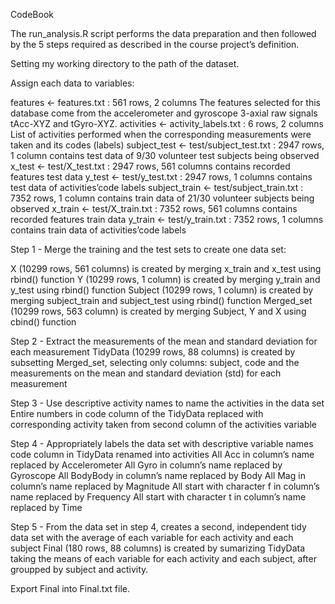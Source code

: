 CodeBook

The run_analysis.R script performs the data preparation and then followed by the 5 steps required as described in the course project’s definition.

Setting my working directory to the path of the dataset.

Assign each data to variables:

features <- features.txt : 561 rows, 2 columns
	The features selected for this database come from the accelerometer and gyroscope 3-axial raw signals tAcc-XYZ and tGyro-XYZ.
activities <- activity_labels.txt : 6 rows, 2 columns
	List of activities performed when the corresponding measurements were taken and its codes (labels)
subject_test <- test/subject_test.txt : 2947 rows, 1 column
	contains test data of 9/30 volunteer test subjects being observed
x_test <- test/X_test.txt : 2947 rows, 561 columns
	contains recorded features test data
y_test <- test/y_test.txt : 2947 rows, 1 columns
	contains test data of activities’code labels
subject_train <- test/subject_train.txt : 7352 rows, 1 column
	contains train data of 21/30 volunteer subjects being observed
x_train <- test/X_train.txt : 7352 rows, 561 columns
	contains recorded features train data
y_train <- test/y_train.txt : 7352 rows, 1 columns
	contains train data of activities’code labels


Step 1 - Merge the training and the test sets to create one data set:

X (10299 rows, 561 columns) is created by merging x_train and x_test using rbind() function
Y (10299 rows, 1 column) is created by merging y_train and y_test using rbind() function
Subject (10299 rows, 1 column) is created by merging subject_train and subject_test using rbind() function
Merged_set (10299 rows, 563 column) is created by merging Subject, Y and X using cbind() function

Step 2 - Extract the measurements of the mean and standard deviation for each measurement
TidyData (10299 rows, 88 columns) is created by subsetting Merged_set, selecting only columns: subject, code and the measurements on the mean and standard deviation (std) for each measurement

Step 3 - Use descriptive activity names to name the activities in the data set
Entire numbers in code column of the TidyData replaced with corresponding activity taken from second column of the activities variable

Step 4 - Appropriately labels the data set with descriptive variable names
code column in TidyData renamed into activities
All Acc in column’s name replaced by Accelerometer
All Gyro in column’s name replaced by Gyroscope
All BodyBody in column’s name replaced by Body
All Mag in column’s name replaced by Magnitude
All start with character f in column’s name replaced by Frequency
All start with character t in column’s name replaced by Time

Step 5 - From the data set in step 4, creates a second, independent tidy data set with the average of each variable for each activity and each subject
Final (180 rows, 88 columns) is created by sumarizing TidyData taking the means of each variable for each activity and each subject, after groupped by subject and activity.

Export Final into Final.txt file.